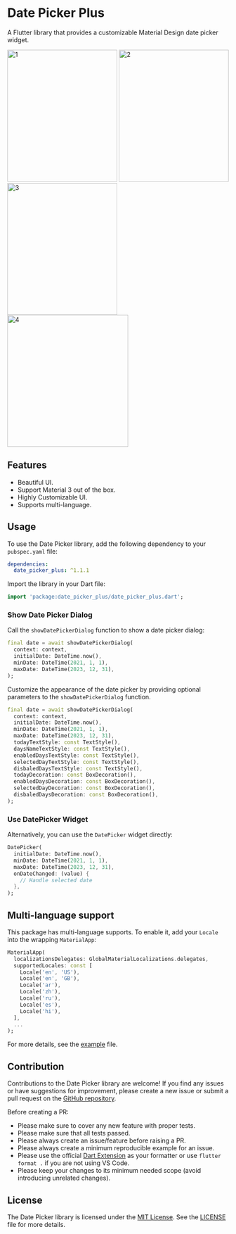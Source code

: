 # Date Picker Plus

A Flutter library that provides a customizable Material Design date picker widget.

<div>
  <img src="https://raw.githubusercontent.com/hasanmhallak/date_picker/master/1.png" alt="1" width="250"  height="300"/>
  <img src="https://raw.githubusercontent.com/hasanmhallak/date_picker/master/2.png" alt="2" width="250" height="300"/>
  <img src="https://raw.githubusercontent.com/hasanmhallak/date_picker/master/3.png" alt="3" width="250" height="300"/>
  <img src="https://raw.githubusercontent.com/hasanmhallak/date_picker/master/4.png" alt="4" width="275" height="300"/>
</div>

## Features

- Beautiful UI.
- Support Material 3 out of the box.
- Highly Customizable UI.
- Supports multi-language.

## Usage

To use the Date Picker library, add the following dependency to your `pubspec.yaml` file:

```yaml
dependencies:
  date_picker_plus: ^1.1.1
```

Import the library in your Dart file:

```dart
import 'package:date_picker_plus/date_picker_plus.dart';
```

### Show Date Picker Dialog

Call the `showDatePickerDialog` function to show a date picker dialog:

```dart
final date = await showDatePickerDialog(
  context: context,
  initialDate: DateTime.now(),
  minDate: DateTime(2021, 1, 1),
  maxDate: DateTime(2023, 12, 31),
);
```

Customize the appearance of the date picker by providing optional parameters to the `showDatePickerDialog` function.

```dart
final date = await showDatePickerDialog(
  context: context,
  initialDate: DateTime.now(),
  minDate: DateTime(2021, 1, 1),
  maxDate: DateTime(2023, 12, 31),
  todayTextStyle: const TextStyle(),
  daysNameTextStyle: const TextStyle(),
  enabledDaysTextStyle: const TextStyle(),
  selectedDayTextStyle: const TextStyle(),
  disbaledDaysTextStyle: const TextStyle(),
  todayDecoration: const BoxDecoration(),
  enabledDaysDecoration: const BoxDecoration(),
  selectedDayDecoration: const BoxDecoration(),
  disbaledDaysDecoration: const BoxDecoration(),
);

```

### Use DatePicker Widget

Alternatively, you can use the `DatePicker` widget directly:

```dart
DatePicker(
  initialDate: DateTime.now(),
  minDate: DateTime(2021, 1, 1),
  maxDate: DateTime(2023, 12, 31),
  onDateChanged: (value) {
    // Handle selected date
  },
);
```

## Multi-language support

This package has multi-language supports. To enable it, add your `Locale` into the wrapping `MaterialApp`:

```dart
MaterialApp(
  localizationsDelegates: GlobalMaterialLocalizations.delegates,
  supportedLocales: const [
    Locale('en', 'US'),
    Locale('en', 'GB'),
    Locale('ar'),
    Locale('zh'),
    Locale('ru'),
    Locale('es'),
    Locale('hi'),
  ],
  ...
);
```

For more details, see the [example](https://github.com/hasanmhallak/date_picker/blob/master/example/lib/main.dart) file.

## Contribution

Contributions to the Date Picker library are welcome! If you find any issues or have suggestions for improvement, please create a new issue or submit a pull request on the [GitHub repository](https://github.com/hasanmhallak/date_picker).

Before creating a PR:

- Please make sure to cover any new feature with proper tests.
- Please make sure that all tests passed.
- Please always create an issue/feature before raising a PR.
- Please always create a minimum reproducible example for an issue.
- Please use the official [Dart Extension](https://marketplace.visualstudio.com/items?itemName=Dart-Code.dart-code) as your formatter or use `flutter format .` if you are not using VS Code.
- Please keep your changes to its minimum needed scope (avoid introducing unrelated changes).

## License

The Date Picker library is licensed under the [MIT License](https://opensource.org/licenses/MIT). See the [LICENSE](https://github.com/hasanmhallak/date_picker/blob/master/LICENSE) file for more details.
